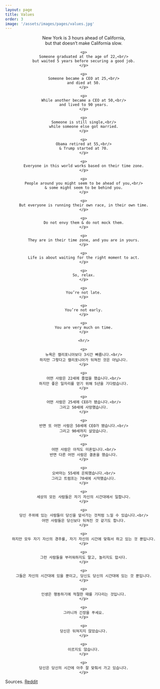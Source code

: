 ```yaml
---
layout: page
title: Values
order: 3
image: '/assets/images/pages/values.jpg'
---
```


<div style="text-align: center;">
    <p>
    New York is 3 hours ahead of California,<br/>
    but that doesn’t make California slow.
    </p>
    
    <p>
    Someone graduated at the age of 22,<br/>
    but waited 5 years before securing a good job.
    </p>
    
    <p>
    Someone became a CEO at 25,<br/>
    and died at 50.
    </p>
    
    <p>
    While another became a CEO at 50,<br/>
    and lived to 90 years.
    </p>
    
    <p>
    Someone is still single,<br/>
    while someone else got married.
    </p>
    
    <p>
    Obama retired at 55,<br/>
    & Trump started at 70.
    </p>
    
    <p>
    Everyone in this world works based on their time zone.
    </p>
    
    <p>
    People around you might seem to be ahead of you,<br/>
    & some might seem to be behind you.
    </p>
    
    <p>
    But everyone is running their own race, in their own time.
    </p>
    
    <p>
    Do not envy them & do not mock them.
    </p>
    
    <p>
    They are in their time zone, and you are in yours.
    </p>
    
    <p>
    Life is about waiting for the right moment to act.
    </p>
    
    <p>
    So, relax.
    </p>
    
    <p>
    You’re not late.
    </p>
    
    <p>
    You’re not early.
    </p>
    
    <p>
    You are very much on time.
    </p>
    
    <hr/>
    
    <p>
    뉴욕은 캘리포니아보다 3시간 빠릅니다.<br/>
    하지만 그렇다고 캘리포니아가 뒤쳐진 것은 아닙니다.
    </p>
    
    <p>
    어떤 사람은 22세에 졸업을 했습니다.<br/>
    하지만 좋은 일자리를 얻기 위해 5년을 기다렸습니다.
    </p>
    
    <p>
    어떤 사람은 25세에 CEO가 됐습니다.<br/>
    그리고 50세에 사망했습니다.
    </p>
    
    <p>
    반면 또 어떤 사람은 50세에 CEO가 됐습니다.<br/>
    그리고 90세까지 살았습니다.
    </p>
    
    <p>
    어떤 사람은 아직도 미혼입니다.<br/>
    반면 다른 어떤 사람은 결혼을 했습니다.
    </p>
    
    <p>
    오바마는 55세에 은퇴했습니다.<br/>
    그리고 트럼프는 70세에 시작했습니다.
    </p>
    
    <p>
    세상의 모든 사람들은 자기 자신의 시간대에서 일합니다.
    </p>
    
    <p>
    당신 주위에 있는 사람들이 당신을 앞서가는 것처럼 느낄 수 있습니다.<br/>
    어떤 사람들은 당신보다 뒤쳐진 것 같기도 합니다.
    </p>
    
    <p>
    하지만 모두 자기 자신의 경주를, 자기 자신의 시간에 맞춰서 하고 있는 것 뿐입니다.
    </p>
    
    <p>
    그런 사람들을 부러워하지도 말고, 놀리지도 맙시다.
    </p>
    
    <p>
    그들은 자신의 시간대에 있을 뿐이고, 당신도 당신의 시간대에 있는 것 뿐입니다.
    </p>
    
    <p>
    인생은 행동하기에 적절한 때를 기다리는 것입니다.
    </p>
    
    <p>
    그러니까 긴장을 푸세요.
    </p>
    
    <p>
    당신은 뒤쳐지지 않았습니다.
    </p>
    
    <p>
    이르지도 않습니다.
    </p>
    
    <p>
    당신은 당신의 시간에 아주 잘 맞춰서 가고 있습니다.
    </p>
</div>

Sources. [Reddit](https://www.reddit.com/r/GetMotivated/comments/7w9sy2/image_you_are_very_much_on_time)